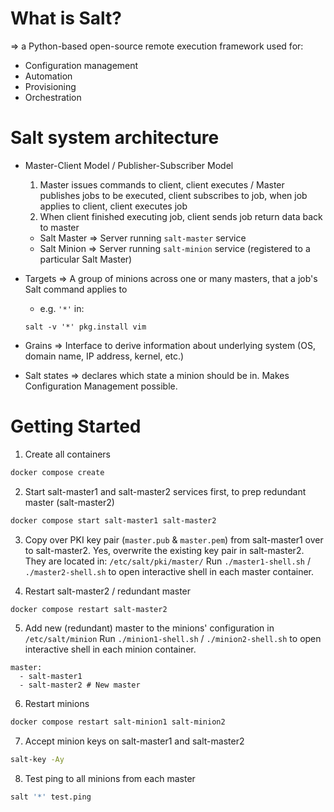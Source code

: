 # What is Salt?
=> a Python-based open-source remote execution framework used for:
- Configuration management
- Automation
- Provisioning
- Orchestration

# Salt system architecture
- Master-Client Model / Publisher-Subscriber Model
    1. Master issues commands to client, client executes
    / Master publishes jobs to be executed, client subscribes to job, when job applies to client, client executes job
    2. When client finished executing job, client sends job return data back to master

    - Salt Master => Server running `salt-master` service
    - Salt Minion => Server running `salt-minion` service (registered to a particular Salt Master)

- Targets => A group of minions across one or many masters, that a job's Salt command applies to
    - e.g. `'*'` in:
     ```
     salt -v '*' pkg.install vim
     ```

- Grains => Interface to derive information about underlying system (OS, domain name, IP address, kernel, etc.)

- Salt states => declares which state a minion should be in. Makes Configuration Management possible.

# Getting Started
1. Create all containers
```bash
docker compose create
```

2. Start salt-master1 and salt-master2 services first, to prep redundant master (salt-master2)
```bash
docker compose start salt-master1 salt-master2
```

3. Copy over PKI key pair (`master.pub` & `master.pem`) from salt-master1 over to salt-master2.
Yes, overwrite the existing key pair in salt-master2. They are located in: `/etc/salt/pki/master/`
Run `./master1-shell.sh` / `./master2-shell.sh` to open interactive shell in each master container.

4. Restart salt-master2 / redundant master
```bash
docker compose restart salt-master2
```

5. Add new (redundant) master to the minions' configuration in `/etc/salt/minion`
Run `./minion1-shell.sh` / `./minion2-shell.sh` to open interactive shell in each minion container.
```
master:
  - salt-master1
  - salt-master2 # New master
```

6. Restart minions
```bash
docker compose restart salt-minion1 salt-minion2
```

7. Accept minion keys on salt-master1 and salt-master2
```bash
salt-key -Ay
```

8. Test ping to all minions from each master
```bash
salt '*' test.ping
```

